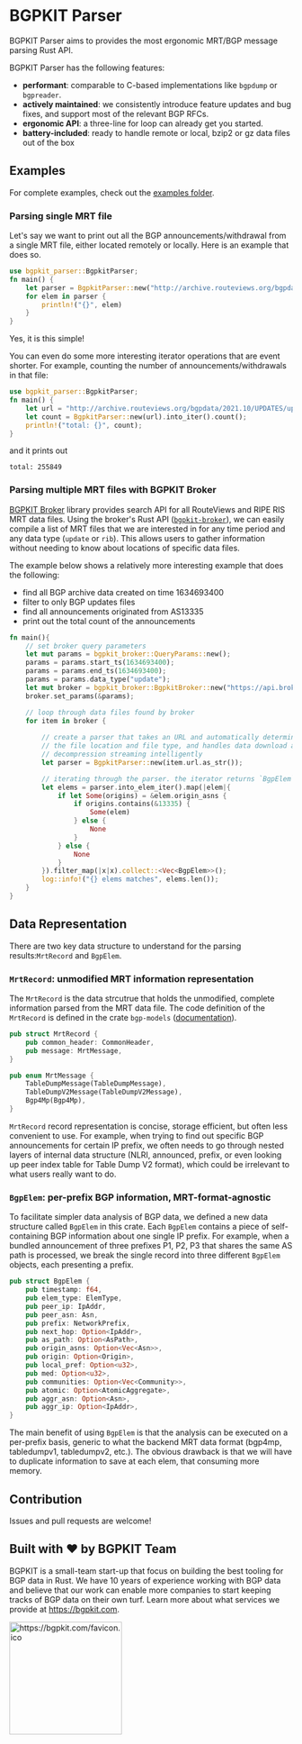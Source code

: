 # BGPKIT Parser

BGPKIT Parser aims to provides the most ergonomic MRT/BGP message parsing Rust API.

BGPKIT Parser has the following features:
- **performant**: comparable to C-based implementations like `bgpdump` or `bgpreader`.
- **actively maintained**: we consistently introduce feature updates and bug fixes, and support most of the relevant BGP RFCs.
- **ergonomic API**: a three-line for loop can already get you started.
- **battery-included**: ready to handle remote or local, bzip2 or gz data files out of the box

## Examples

For complete examples, check out the [examples folder](examples).

### Parsing single MRT file

Let's say we want to print out all the BGP announcements/withdrawal from a single MRT file, either located remotely or locally.
Here is an example that does so.

```rust
use bgpkit_parser::BgpkitParser;
fn main() {
    let parser = BgpkitParser::new("http://archive.routeviews.org/bgpdata/2021.10/UPDATES/updates.20211001.0000.bz2");
    for elem in parser {
        println!("{}", elem)
    }
}
```

Yes, it is this simple!

You can even do some more interesting iterator operations that are event shorter.
For example, counting the number of announcements/withdrawals in that file:
```rust
use bgpkit_parser::BgpkitParser;
fn main() {
    let url = "http://archive.routeviews.org/bgpdata/2021.10/UPDATES/updates.20211001.0000.bz2";
    let count = BgpkitParser::new(url).into_iter().count();
    println!("total: {}", count);
}
```

and it prints out
```
total: 255849
```

### Parsing multiple MRT files with BGPKIT Broker

[BGPKIT Broker][broker-repo] library provides search API for all RouteViews and RIPE RIS MRT data files. Using the 
broker's Rust API ([`bgpkit-broker`][broker-crates-io]), we can easily compile a list of MRT files that we are interested
in for any time period and any data type (`update` or `rib`). This allows users to gather information without needing to
know about locations of specific data files. 

[broker-repo]: https://github.com/bgpkit/bgpkit-broker
[broker-crates-io]: https://crates.io/crates/bgpkit-broker

The example below shows a relatively more interesting example that does the following:
- find all BGP archive data created on time 1634693400
- filter to only BGP updates files
- find all announcements originated from AS13335
- print out the total count of the announcements

```rust
fn main(){
    // set broker query parameters
    let mut params = bgpkit_broker::QueryParams::new();
    params = params.start_ts(1634693400);
    params = params.end_ts(1634693400);
    params = params.data_type("update");
    let mut broker = bgpkit_broker::BgpkitBroker::new("https://api.broker.bgpkit.com/v1");
    broker.set_params(&params);

    // loop through data files found by broker
    for item in broker {
        
        // create a parser that takes an URL and automatically determine
        // the file location and file type, and handles data download and
        // decompression streaming intelligently
        let parser = BgpkitParser::new(item.url.as_str());

        // iterating through the parser. the iterator returns `BgpElem` one at a time.
        let elems = parser.into_elem_iter().map(|elem|{
            if let Some(origins) = &elem.origin_asns {
                if origins.contains(&13335) {
                    Some(elem)
                } else {
                    None
                }
            } else {
                None
            }
        }).filter_map(|x|x).collect::<Vec<BgpElem>>();
        log::info!("{} elems matches", elems.len());
    }
}
```

## Data Representation

There are two key data structure to understand for the parsing results:`MrtRecord` and `BgpElem`.

### `MrtRecord`: unmodified MRT information representation

The `MrtRecord` is the data strcutrue that holds the unmodified, complete information parsed
from the MRT data file. The code definition of the `MrtRecord` is defined in the crate `bgp-models` ([documentation][mrt-record-doc]).

```rust
pub struct MrtRecord {
    pub common_header: CommonHeader,
    pub message: MrtMessage,
}

pub enum MrtMessage {
    TableDumpMessage(TableDumpMessage),
    TableDumpV2Message(TableDumpV2Message),
    Bgp4Mp(Bgp4Mp),
}
```

`MrtRecord` record representation is concise, storage efficient, but often less convenient to use. For example, when
trying to find out specific BGP announcements for certain IP prefix, we often needs to go through nested layers of
internal data structure (NLRI, announced, prefix, or even looking up peer index table for Table Dump V2 format), which
could be irrelevant to what users really want to do.

### `BgpElem`: per-prefix BGP information, MRT-format-agnostic

To facilitate simpler data analysis of BGP data, we defined a new data structure called `BgpElem` in this crate. Each
`BgpElem` contains a piece of self-containing BGP information about one single IP prefix.
For example, when a bundled announcement of three prefixes P1, P2, P3 that shares the same AS path is processed, we break
the single record into three different `BgpElem` objects, each presenting a prefix.

```rust
pub struct BgpElem {
    pub timestamp: f64,
    pub elem_type: ElemType,
    pub peer_ip: IpAddr,
    pub peer_asn: Asn,
    pub prefix: NetworkPrefix,
    pub next_hop: Option<IpAddr>,
    pub as_path: Option<AsPath>,
    pub origin_asns: Option<Vec<Asn>>,
    pub origin: Option<Origin>,
    pub local_pref: Option<u32>,
    pub med: Option<u32>,
    pub communities: Option<Vec<Community>>,
    pub atomic: Option<AtomicAggregate>,
    pub aggr_asn: Option<Asn>,
    pub aggr_ip: Option<IpAddr>,
}
```

The main benefit of using `BgpElem` is that the analysis can be executed on a per-prefix basis, generic to what the
backend MRT data format (bgp4mp, tabledumpv1, tabledumpv2, etc.). The obvious drawback is that we will have to duplicate
information to save at each elem, that consuming more memory.

[mrt-record-doc]: https://docs.rs/bgp-models/0.3.4/bgp_models/mrt/struct.MrtRecord.html


## Contribution

Issues and pull requests are welcome!

## Built with ❤️ by BGPKIT Team

BGPKIT is a small-team start-up that focus on building the best tooling for BGP data in Rust. We have 10 years of
experience working with BGP data and believe that our work can enable more companies to start keeping tracks of BGP data
on their own turf. Learn more about what services we provide at https://bgpkit.com.

<a href="https://bgpkit.com"><img src="https://bgpkit.com/Original%20Logo%20Cropped.png" alt="https://bgpkit.com/favicon.ico" width="200"/></a>

